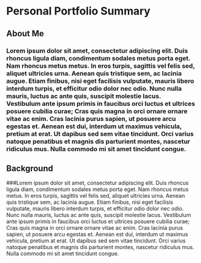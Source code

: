 # Personal Portfolio Summary

## About Me
### Lorem ipsum dolor sit amet, consectetur adipiscing elit. Duis rhoncus ligula diam, condimentum sodales metus porta eget. Nam rhoncus metus metus. In eros turpis, sagittis vel felis sed, aliquet ultricies urna. Aenean quis tristique sem, ac lacinia augue. Etiam finibus, nisi eget facilisis vulputate, mauris libero interdum turpis, et efficitur odio dolor nec odio. Nunc nulla mauris, luctus ac ante quis, suscipit molestie lacus. Vestibulum ante ipsum primis in faucibus orci luctus et ultrices posuere cubilia curae; Cras quis magna in orci ornare ornare vitae ac enim. Cras lacinia purus sapien, ut posuere arcu egestas et. Aenean est dui, interdum ut maximus vehicula, pretium at erat. Ut dapibus sed sem vitae tincidunt. Orci varius natoque penatibus et magnis dis parturient montes, nascetur ridiculus mus. Nulla commodo mi sit amet tincidunt congue.

## Background
###Lorem ipsum dolor sit amet, consectetur adipiscing elit. Duis rhoncus ligula diam, condimentum sodales metus porta eget. Nam rhoncus metus metus. In eros turpis, sagittis vel felis sed, aliquet ultricies urna. Aenean quis tristique sem, ac lacinia augue. Etiam finibus, nisi eget facilisis vulputate, mauris libero interdum turpis, et efficitur odio dolor nec odio. Nunc nulla mauris, luctus ac ante quis, suscipit molestie lacus. Vestibulum ante ipsum primis in faucibus orci luctus et ultrices posuere cubilia curae; Cras quis magna in orci ornare ornare vitae ac enim. Cras lacinia purus sapien, ut posuere arcu egestas et. Aenean est dui, interdum ut maximus vehicula, pretium at erat. Ut dapibus sed sem vitae tincidunt. Orci varius natoque penatibus et magnis dis parturient montes, nascetur ridiculus mus. Nulla commodo mi sit amet tincidunt congue.
